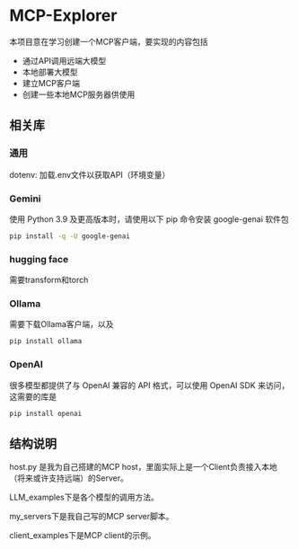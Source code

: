 # MCP-Explorer

本项目意在学习创建一个MCP客户端，要实现的内容包括

- 通过API调用远端大模型
- 本地部署大模型
- 建立MCP客户端
- 创建一些本地MCP服务器供使用

## 相关库

### 通用

dotenv: 加载.env文件以获取API（环境变量）

### Gemini

使用 Python 3.9 及更高版本时，请使用以下 pip 命令安装 google-genai 软件包

```bash
pip install -q -U google-genai
```

### hugging face

需要transform和torch

### Ollama

需要下载Ollama客户端，以及

```bash
pip install ollama
```

### OpenAI

很多模型都提供了与 OpenAI 兼容的 API 格式，可以使用 OpenAI SDK 来访问，这需要的库是

```bash
pip install openai
```

## 结构说明

host.py 是我为自己搭建的MCP host，里面实际上是一个Client负责接入本地（将来或许支持远端）的Server。

LLM_examples下是各个模型的调用方法。

my_servers下是我自己写的MCP server脚本。

client_examples下是MCP client的示例。
